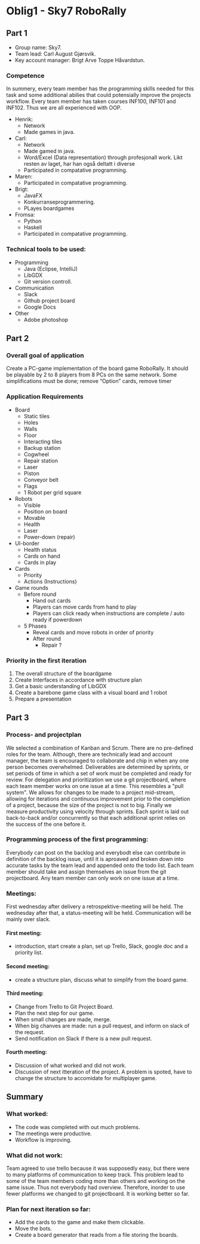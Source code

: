 # Oblig1 - Sky7 RoboRally

## Part 1

- Group name: Sky7.
- Team lead: Carl August Gjørsvik.
- Key account manager: Brigt Arve Toppe Håvardstun.

### Competence
  
In summery, every team member has the programming skills needed for this task and some additional abilies that could potensially improve the projects workflow. Every team member has taken courses INF100, INF101 and INF102. Thus we are all experienced with OOP.

- Henrik:
  - Network
  - Made games in java.
- Carl:
  - Network
  - Made gamed in java.
  - Word/Excel (Data representation) through profesjonall work. Likt resten av laget, har han også deltatt i diverse  
  - Participated in compatative programming.
- Maren:
  - Participated in compatative programming.
- Brigt:
  - JavaFX
  - Konkurranseprogrammering. 
  - PLayes boardgames 
- Fromsa:
  - Python 
  - Haskell 
  - Participated in compatative programming.

### Technical tools to be used:
- Programming
  - Java (Eclipse, IntelliJ)
  - LibGDX
  - Git version controll.
- Communication
  - Slack
  - Github project board
  - Google Docs
- Other
  - Adobe photoshop

## Part 2

### Overall goal of application
Create a PC-game implementation of the board game RoboRally. 
It should be playable by 2 to 8 players from 8 PCs on the same network. 
Some simplifications must be done; remove “Option” cards, remove timer

### Application Requirements
- Board
  - Static tiles
  - Holes
  - Walls
  - Floor
  - Interacting tiles
  - Backup station
  - Cogwheel
  - Repair station
  - Laser
  - Piston
  - Conveyor belt
  - Flags
  - 1 Robot per grid square
- Robots
  - Visible
  - Position on board
  - Movable
  - Health
  - Laser
  - Power-down (repair)
- UI-border
  - Health status
  - Cards on hand
  - Cards in play
- Cards
  - Priority
  - Actions (Instructions)
- Game rounds
  - Before round
    - Hand out cards
    - Players can move cards from hand to play
    - Players can click ready when instructions are complete / auto ready if powerdown
  - 5 Phases
    - Reveal cards and move robots in order of priority
    - After round
      - Repair ?

### Priority in the first iteration
1. The overall structure of the boardgame
2. Create Interfaces in accordance with structure plan
3. Get a basic understanding of LibGDX
4. Create a barebone game class with a visual board and 1 robot
5. Prepare a presentation

## Part 3

### Process- and projectplan
We selected a combination of Kanban and Scrum. There are no pre-defined roles for the team. Although, there are technically lead and account manager, the team is encouraged to collaborate and chip in when any one person becomes overwhelmed. Deliverables are determined by sprints, or set periods of time in which a set of work must be completed and ready for review. For delegation and prioritization we use a git projectboard, where each team member works on one issue at a time. This resembles a "pull system". We allows for changes to be made to a project mid-stream, allowing for iterations and continuous improvement prior to the completion of a project, because the size of the project is not to big. Finally we measure productivity using velocity through sprints. Each sprint is laid out back-to-back and/or concurrently so that each additional sprint relies on the success of the one before it. 


### Programming process of the first programming:
Everybody can post on the backlog and everybodt else can contribute in definition of the backlog issue, until it is aproaved and broken down into accurate tasks by the team lead and appended onto the todo list. Each team member should take and assign themselves an issue from the git projectboard. Any team member can only work on one issue at a time.

### Meetings:
  First wednesday after delivery a retrospektive-meeting will be held.
  The wednesday after that, a status-meeting will be held.
  Communication will be mainly over slack.

#### First meeting: 
  - introduction, start create a plan, set up Trello, Slack, google doc and a priority list.
#### Second meeting: 
  - create a structure plan, discuss what to simplify from the board game.
#### Third meeting:  
  - Change from Trello to Git Project Board.
  - Plan the next step for our game.
  - When small changes are made, merge.
  - When big chanves are made: run a pull request, and inform on slack of the request. 
  - Send notification on Slack if there is a new pull request.
#### Fourth meeting:
  - Discussion of what worked and did not work.
  - Discussion of next itteration of the project. A problem is spoted, have to change the structure to accomidate for multiplayer game.

## Summary

### What worked:
  - The code was completed with out much problems.
  - The meetings were productive.
  - Workflow is improving.
  
### What did not work:
Team agreed to use trello because it was supposedly easy, but there were to many platforms of communication to keep track. This problem lead to some of the team members coding more than others and working on the same issue. Thus not everybody had overview. Therefore, inorder to use fewer platforms we changed to git projectboard. It is working better so far. 

### Plan for next iteration so far:
  - Add the cards to the game and make them clickable.
  - Move the bots.
  - Create a board generator that reads from a file storing the boards.

